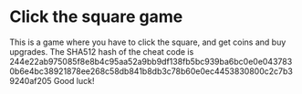 # Click the square game

This is a game where you have to click the square, and get coins and buy upgrades.
The SHA512 hash of the cheat code is 244e22ab975085f8e8b4c95aa52a9bb9df138fb5bc939ba6bc0e0e0437830b6e4bc38921878ee268c58db841b8db3c78b60e0ec4453830800c2c7b39240af205
Good luck!
